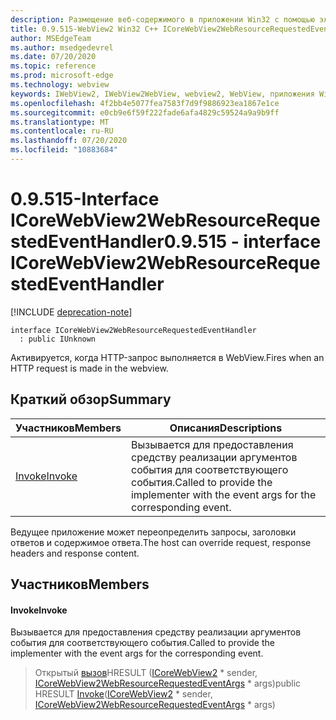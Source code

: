 ```yaml
---
description: Размещение веб-содержимого в приложении Win32 с помощью элемента управления Microsoft Edge WebView2
title: 0.9.515-WebView2 Win32 C++ ICoreWebView2WebResourceRequestedEventHandler
author: MSEdgeTeam
ms.author: msedgedevrel
ms.date: 07/20/2020
ms.topic: reference
ms.prod: microsoft-edge
ms.technology: webview
keywords: IWebView2, IWebView2WebView, webview2, WebView, приложения Win32, Win32, EDGE, ICoreWebView2, ICoreWebView2Controller, элемент управления "веб-браузер", HTML Edge
ms.openlocfilehash: 4f2bb4e5077fea7583f7d9f9886923ea1867e1ce
ms.sourcegitcommit: e0cb9e6f59f222fade6afa4829c59524a9a9b9ff
ms.translationtype: MT
ms.contentlocale: ru-RU
ms.lasthandoff: 07/20/2020
ms.locfileid: "10883684"
---
```

# <span data-ttu-id="986c6-104">0.9.515-Interface ICoreWebView2WebResourceRequestedEventHandler</span><span class="sxs-lookup"><span data-stu-id="986c6-104">0.9.515 - interface ICoreWebView2WebResourceRequestedEventHandler</span></span> 

[!INCLUDE [deprecation-note](../../includes/deprecation-note.md)]

```
interface ICoreWebView2WebResourceRequestedEventHandler
  : public IUnknown
```

<span data-ttu-id="986c6-105">Активируется, когда HTTP-запрос выполняется в WebView.</span><span class="sxs-lookup"><span data-stu-id="986c6-105">Fires when an HTTP request is made in the webview.</span></span>

## <span data-ttu-id="986c6-106">Краткий обзор</span><span class="sxs-lookup"><span data-stu-id="986c6-106">Summary</span></span>

 <span data-ttu-id="986c6-107">Участников</span><span class="sxs-lookup"><span data-stu-id="986c6-107">Members</span></span>                        | <span data-ttu-id="986c6-108">Описания</span><span class="sxs-lookup"><span data-stu-id="986c6-108">Descriptions</span></span>
--------------------------------|---------------------------------------------
[<span data-ttu-id="986c6-109">Invoke</span><span class="sxs-lookup"><span data-stu-id="986c6-109">Invoke</span></span>](#invoke) | <span data-ttu-id="986c6-110">Вызывается для предоставления средству реализации аргументов события для соответствующего события.</span><span class="sxs-lookup"><span data-stu-id="986c6-110">Called to provide the implementer with the event args for the corresponding event.</span></span>

<span data-ttu-id="986c6-111">Ведущее приложение может переопределить запросы, заголовки ответов и содержимое ответа.</span><span class="sxs-lookup"><span data-stu-id="986c6-111">The host can override request, response headers and response content.</span></span>

## <span data-ttu-id="986c6-112">Участников</span><span class="sxs-lookup"><span data-stu-id="986c6-112">Members</span></span>

#### <span data-ttu-id="986c6-113">Invoke</span><span class="sxs-lookup"><span data-stu-id="986c6-113">Invoke</span></span> 

<span data-ttu-id="986c6-114">Вызывается для предоставления средству реализации аргументов события для соответствующего события.</span><span class="sxs-lookup"><span data-stu-id="986c6-114">Called to provide the implementer with the event args for the corresponding event.</span></span>

> <span data-ttu-id="986c6-115">Открытый [вызов](#invoke)HRESULT ([ICoreWebView2](icorewebview2.md) \* sender, [ICoreWebView2WebResourceRequestedEventArgs](icorewebview2webresourcerequestedeventargs.md) \* args)</span><span class="sxs-lookup"><span data-stu-id="986c6-115">public HRESULT [Invoke](#invoke)([ICoreWebView2](icorewebview2.md) \* sender, [ICoreWebView2WebResourceRequestedEventArgs](icorewebview2webresourcerequestedeventargs.md) \* args)</span></span>

